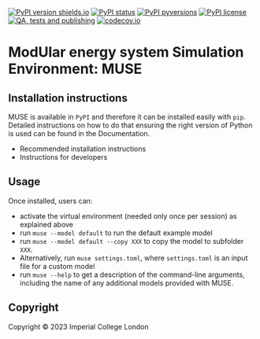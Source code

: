 [![PyPI version shields.io](https://img.shields.io/pypi/v/MUSE-OS.svg)](https://pypi.python.org/pypi/MUSE-OS/)
[![PyPI status](https://img.shields.io/pypi/status/MUSE-OS.svg)](https://pypi.python.org/pypi/MUSE-OS/)
[![PyPI pyversions](https://img.shields.io/pypi/pyversions/MUSE-OS.svg)](https://pypi.python.org/pypi/MUSE-OS/)
[![PyPI license](https://img.shields.io/pypi/l/MUSE-OS.svg)](https://pypi.python.org/pypi/MUSE-OS/)
[![QA, tests and publishing](https://github.com/SGIModel/MUSE_OS/actions/workflows/ci.yml/badge.svg)](https://github.com/SGIModel/MUSE_OS/actions/workflows/ci.yml)
[![codecov.io](https://codecov.io/github/SGIModel/MUSE_OS/coverage.svg?branch=develop)](https://codecov.io/github/SGIModel/MUSE_OS?branch=develop)

# ModUlar energy system Simulation Environment: MUSE

## Installation instructions

MUSE is available in `PyPI` and therefore it can be installed easily with `pip`. Detailed instructions on how to do that ensuring the right version of Python is used can be found in the Documentation.

- Recommended installation instructions
- Instructions for developers

## Usage

Once installed, users can:

- activate the virtual environment (needed only once per session) as explained
  above
- run `muse --model default` to run the default example model
- run `muse --model default --copy XXX` to copy the model to subfolder `XXX`.
- Alternatively, run `muse settings.toml`, where `settings.toml` is an input
  file for a custom model
- run `muse --help` to get a description of the command-line arguments,
    including the name of any additional models provided with MUSE.

## Copyright

Copyright © 2023 Imperial College London
